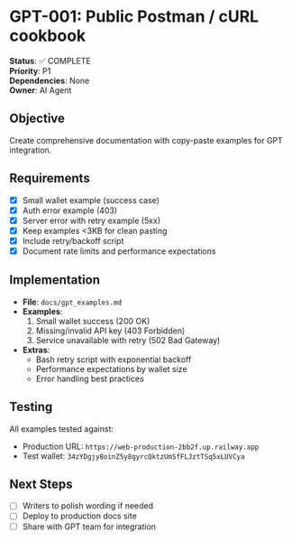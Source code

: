# GPT-001: Public Postman / cURL cookbook

**Status**: ✅ COMPLETE  
**Priority**: P1  
**Dependencies**: None  
**Owner**: AI Agent  

## Objective
Create comprehensive documentation with copy-paste examples for GPT integration.

## Requirements
- [x] Small wallet example (success case)
- [x] Auth error example (403)
- [x] Server error with retry example (5xx)
- [x] Keep examples <3KB for clean pasting
- [x] Include retry/backoff script
- [x] Document rate limits and performance expectations

## Implementation
- **File**: `docs/gpt_examples.md`
- **Examples**:
  1. Small wallet success (200 OK)
  2. Missing/invalid API key (403 Forbidden)
  3. Service unavailable with retry (502 Bad Gateway)
- **Extras**: 
  - Bash retry script with exponential backoff
  - Performance expectations by wallet size
  - Error handling best practices

## Testing
All examples tested against:
- Production URL: `https://web-production-2bb2f.up.railway.app`
- Test wallet: `34zYDgjy8oinZ5y8gyrcQktzUmSfFLJztTSq5xLUVCya`

## Next Steps
- [ ] Writers to polish wording if needed
- [ ] Deploy to production docs site
- [ ] Share with GPT team for integration 